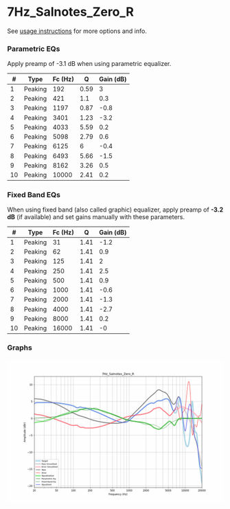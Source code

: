 # 7Hz_Salnotes_Zero_R
See [usage instructions](https://github.com/jaakkopasanen/AutoEq#usage) for more options and info.

### Parametric EQs
Apply preamp of -3.1 dB when using parametric equalizer.

|   # | Type    |   Fc (Hz) |    Q |   Gain (dB) |
|-----|---------|-----------|------|-------------|
|   1 | Peaking |       192 | 0.59 |         3   |
|   2 | Peaking |       421 | 1.1  |         0.3 |
|   3 | Peaking |      1197 | 0.87 |        -0.8 |
|   4 | Peaking |      3401 | 1.23 |        -3.2 |
|   5 | Peaking |      4033 | 5.59 |         0.2 |
|   6 | Peaking |      5098 | 2.79 |         0.6 |
|   7 | Peaking |      6125 | 6    |        -0.4 |
|   8 | Peaking |      6493 | 5.66 |        -1.5 |
|   9 | Peaking |      8162 | 3.26 |         0.5 |
|  10 | Peaking |     10000 | 2.41 |         0.2 |

### Fixed Band EQs
When using fixed band (also called graphic) equalizer, apply preamp of **-3.2 dB** (if available) and set gains manually with these parameters.

|   # | Type    |   Fc (Hz) |    Q |   Gain (dB) |
|-----|---------|-----------|------|-------------|
|   1 | Peaking |        31 | 1.41 |        -1.2 |
|   2 | Peaking |        62 | 1.41 |         0.9 |
|   3 | Peaking |       125 | 1.41 |         2   |
|   4 | Peaking |       250 | 1.41 |         2.5 |
|   5 | Peaking |       500 | 1.41 |         0.9 |
|   6 | Peaking |      1000 | 1.41 |        -0.6 |
|   7 | Peaking |      2000 | 1.41 |        -1.3 |
|   8 | Peaking |      4000 | 1.41 |        -2.7 |
|   9 | Peaking |      8000 | 1.41 |         0.2 |
|  10 | Peaking |     16000 | 1.41 |        -0   |

### Graphs
![](./7Hz_Salnotes_Zero_R.png)
